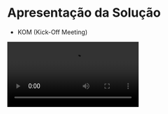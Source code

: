 # Apresentação da Solução

- KOM (Kick-Off Meeting)

<video src="https://github.com/ICEI-PUC-Minas-PMV-ADS/pmv-ads-2024-1-e5-proj-empext-t4-pmv-ads-2024-1-e5-projjpstudiobarber/blob/main/docs/video/Start_Entrevista_Jonatas%20Felipe.mp4"></video>